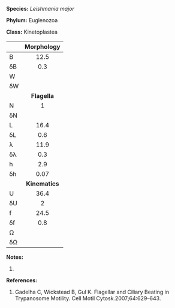 **Species:** *Leishmania major*

**Phylum:** Euglenozoa

**Class:** Kinetoplastea

|    | **Morphology** |
|:-- | :------------: |
| B  | 12.5 |
| δB | 0.3 |
| W  |  |
| δW |  |
|    | **Flagella** |
| N  | 1 |
| δN |  |
| L  | 16.4 |
| δL | 0.6 |
| λ  | 11.9 |
| δλ | 0.3 |
| h  | 2.9 |
| δh | 0.07 |
|    | **Kinematics** |
| U  | 36.4 |
| δU | 2 |
| f  | 24.5 |
| δf | 0.8 |
| Ω  |  |
| δΩ |  |

**Notes:**

1.

**References:**

1. Gadelha C, Wickstead B, Gul K.  Flagellar and Ciliary Beating in Trypanosome Motility.  Cell Motil Cytosk.2007;64:629–643.
